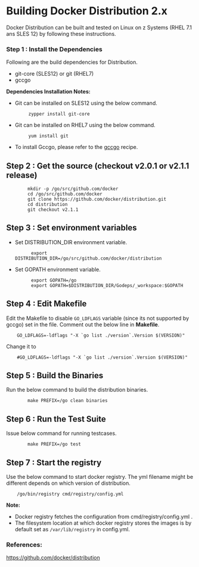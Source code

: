 # Building Docker Distribution 2.x

Docker Distribution can be built and tested on Linux on z Systems (RHEL 7.1 ans SLES 12) by following these instructions.

### Step 1 : Install the Dependencies
Following are the build dependencies for Distribution. 

* git-core (SLES12) or git (RHEL7)
* gccgo

**Dependencies Installation Notes:**   
*  Git can be installed on SLES12 using the below command.
     
            zypper install git-core

*  Git can be installed on RHEL7 using the below command.

            yum install git
            
 *  To install Gccgo, please refer to the [gccgo](https://github.com/linux-on-ibm-z/docs/wiki/Building-gccgo) recipe.

## Step 2 : Get the source (checkout v2.0.1 or v2.1.1 release)
            mkdir -p /go/src/github.com/docker
            cd /go/src/github.com/docker
            git clone https://github.com/docker/distribution.git
            cd distribution
            git checkout v2.1.1
            
## Step 3 : Set environment variables
* Set DISTRIBUTION_DIR environment variable. 

            export DISTRIBUTION_DIR=/go/src/github.com/docker/distribution

* Set GOPATH environment variable.

            export GOPATH=/go
            export GOPATH=$DISTRIBUTION_DIR/Godeps/_workspace:$GOPATH
            
## Step 4 : Edit Makefile
Edit the Makefile to disable ```GO_LDFLAGS``` variable (since its not supported by gccgo) set in the file. Comment out the below line in **Makefile**.

        GO_LDFLAGS=-ldflags "-X `go list ./version`.Version $(VERSION)"


Change it to

        #GO_LDFLAGS=-ldflags "-X `go list ./version`.Version $(VERSION)"
        
## Step 5 : Build the Binaries

Run the below command to build the distribution binaries.

            make PREFIX=/go clean binaries
            
## Step 6 : Run the Test Suite
Issue below command for running testcases.

            make PREFIX=/go test
            
## Step 7 : Start the registry 
Use the below command to start docker registry. The yml filename might be different depends on which version of distribution.

        /go/bin/registry cmd/registry/config.yml

**Note:**

* Docker registry fetches the configuration from cmd/registry/config.yml . 
* The filesystem location at which docker registry stores the images is by default set as ```/var/lib/registry``` in config.yml.

### References:
https://github.com/docker/distribution
